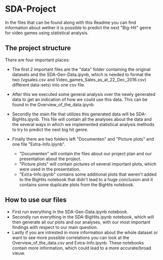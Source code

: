# SDA-Project
In the files that can be found along with this Readme you can find information about wether it is possible to predict the next "Big-Hit" genre for video games using statistical analysis.

## The project structure
There are four important places:

- The first 2 important files are the "data" folder containing the original datasets and the SDA-Gen-Data.ipynb, which is needed to format the two (vgsales.csv and Video_games_Sales_as_at_22_Dec_2016.csv) different data-sets) into one csv file.

- After this we executed some general analysis over the newly generated data to get an indication of how we could use this data. This can be found in the Overview_of_the_data.ipynb

- Secondly the main file that utilizes this generated data will be SDA-BigHits.ipynb. This file will contain all the analyses about the data and the several ways in which we implemented statistical analysis methods to try to predict the next big hit genre.

- Finally there are two folders left "Documenten" and "Picture plots" and one file "Extra-Info.ipynb". 
	- "Documenten" will contain the files about our project plan and our presentation about the project.
	- "Picture plots" will contain pictures of several important plots, which were used in the presentation.
	- "Extra-Info.ipynb" contains some additional plots that weren't added to the BigHits notebook that didn't lead to a huge conclusion and it contains some duplicate plots from the BigHits notebook.

## How to use our files
- First run everything in the SDA-Gen-Data.ipynb notebook.
- Secondly run everything in the SDA-BigHits.ipynb notebook, which will then generate all our plots and our analyses, with our most important findings with respect to our main question.
- Lastly if you are intrested in more information about the whole dataset or want to see more possible correlations you can look at the Overview_of_the_data.csv and Extra-Info.ipynb. These notebooks contain more information, which could lead to a more accurate/broad vieuw. 

